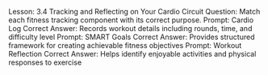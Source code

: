 Lesson: 3.4 Tracking and Reflecting on Your Cardio Circuit
Question: Match each fitness tracking component with its correct purpose.
Prompt: Cardio Log
Correct Answer: Records workout details including rounds, time, and difficulty level
Prompt: SMART Goals
Correct Answer: Provides structured framework for creating achievable fitness objectives
Prompt: Workout Reflection
Correct Answer: Helps identify enjoyable activities and physical responses to exercise